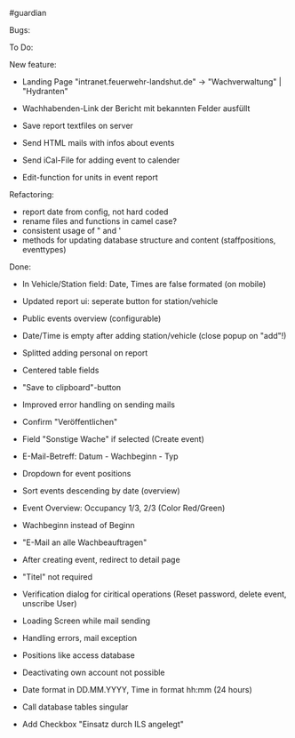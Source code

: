 #guardian

Bugs:


To Do: 


New feature:

- Landing Page "intranet.feuerwehr-landshut.de" -> "Wachverwaltung" | "Hydranten"

- Wachhabenden-Link der Bericht mit bekannten Felder ausfüllt

- Save report textfiles on server

- Send HTML mails with infos about events
- Send iCal-File for adding event to calender

- Edit-function for units in event report


Refactoring: 

- report date from config, not hard coded
- rename files and functions in camel case?
- consistent usage of " and '
- methods for updating database structure and content (staffpositions, eventtypes)


Done: 
- In Vehicle/Station field: Date, Times are false formated (on mobile)
- Updated report ui: seperate button for station/vehicle
- Public events overview (configurable)
- Date/Time is empty after adding station/vehicle (close popup on "add"!)
- Splitted adding personal on report
- Centered table fields

- "Save to clipboard"-button 
- Improved error handling on sending mails
- Confirm "Veröffentlichen"
- Field "Sonstige Wache" if selected (Create event)


- E-Mail-Betreff: Datum - Wachbeginn - Typ
- Dropdown for event positions


- Sort events descending by date (overview)
- Event Overview: Occupancy 1/3, 2/3 (Color Red/Green)
- Wachbeginn instead of Beginn
- "E-Mail an alle Wachbeauftragen"
- After creating event, redirect to detail page
- "Titel" not required


- Verification dialog for ciritical operations
	(Reset password, delete event, unscribe User)
- Loading Screen while mail sending
- Handling errors, mail exception
- Positions like access database
- Deactivating own account not possible
- Date format in DD.MM.YYYY, Time in format hh:mm (24 hours)
- Call database tables singular
- Add Checkbox "Einsatz durch ILS angelegt"
